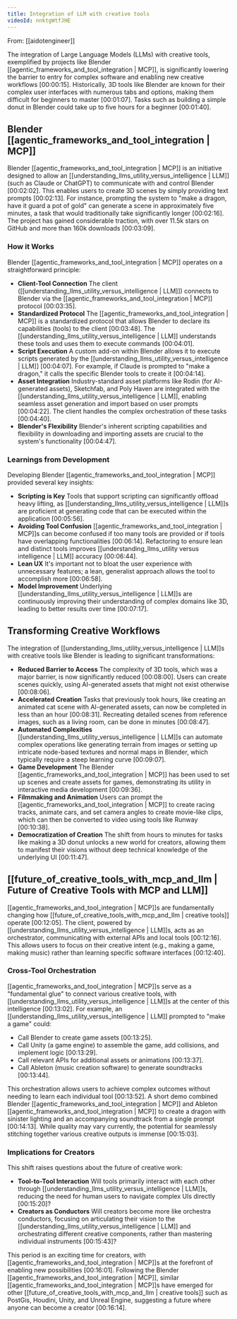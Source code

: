 ```yaml
---
title: Integration of LLM with creative tools
videoId: nnktgWtfJHE
---
```


From: [[aidotengineer]] <br/> 

The integration of Large Language Models (LLMs) with creative tools, exemplified by projects like Blender [[agentic_frameworks_and_tool_integration | MCP]], is significantly lowering the barrier to entry for complex software and enabling new creative workflows <a class="yt-timestamp" data-t="00:00:15">[00:00:15]</a>. Historically, 3D tools like Blender are known for their complex user interfaces with numerous tabs and options, making them difficult for beginners to master <a class="yt-timestamp" data-t="00:01:07">[00:01:07]</a>. Tasks such as building a simple donut in Blender could take up to five hours for a beginner <a class="yt-timestamp" data-t="00:01:40">[00:01:40]</a>.

## Blender [[agentic_frameworks_and_tool_integration | MCP]]

Blender [[agentic_frameworks_and_tool_integration | MCP]] is an initiative designed to allow an [[understanding_llms_utility_versus_intelligence | LLM]] (such as Claude or ChatGPT) to communicate with and control Blender <a class="yt-timestamp" data-t="00:02:02">[00:02:02]</a>. This enables users to create 3D scenes by simply providing text prompts <a class="yt-timestamp" data-t="00:02:13">[00:02:13]</a>. For instance, prompting the system to "make a dragon, have it guard a pot of gold" can generate a scene in approximately five minutes, a task that would traditionally take significantly longer <a class="yt-timestamp" data-t="00:02:16">[00:02:16]</a>. The project has gained considerable traction, with over 11.5k stars on GitHub and more than 160k downloads <a class="yt-timestamp" data-t="00:03:09">[00:03:09]</a>.

### How it Works

Blender [[agentic_frameworks_and_tool_integration | MCP]] operates on a straightforward principle:
*   **Client-Tool Connection** The client ([[understanding_llms_utility_versus_intelligence | LLM]]) connects to Blender via the [[agentic_frameworks_and_tool_integration | MCP]] protocol <a class="yt-timestamp" data-t="00:03:35">[00:03:35]</a>.
*   **Standardized Protocol** The [[agentic_frameworks_and_tool_integration | MCP]] is a standardized protocol that allows Blender to declare its capabilities (tools) to the client <a class="yt-timestamp" data-t="00:03:48">[00:03:48]</a>. The [[understanding_llms_utility_versus_intelligence | LLM]] understands these tools and uses them to execute commands <a class="yt-timestamp" data-t="00:04:01">[00:04:01]</a>.
*   **Script Execution** A custom add-on within Blender allows it to execute scripts generated by the [[understanding_llms_utility_versus_intelligence | LLM]] <a class="yt-timestamp" data-t="00:04:07">[00:04:07]</a>. For example, if Claude is prompted to "make a dragon," it calls the specific Blender tools to create it <a class="yt-timestamp" data-t="00:04:14">[00:04:14]</a>.
*   **Asset Integration** Industry-standard asset platforms like Rodin (for AI-generated assets), Sketchfab, and Poly Haven are integrated with the [[understanding_llms_utility_versus_intelligence | LLM]], enabling seamless asset generation and import based on user prompts <a class="yt-timestamp" data-t="00:04:22">[00:04:22]</a>. The client handles the complex orchestration of these tasks <a class="yt-timestamp" data-t="00:04:40">[00:04:40]</a>.
*   **Blender's Flexibility** Blender's inherent scripting capabilities and flexibility in downloading and importing assets are crucial to the system's functionality <a class="yt-timestamp" data-t="00:04:47">[00:04:47]</a>.

### Learnings from Development

Developing Blender [[agentic_frameworks_and_tool_integration | MCP]] provided several key insights:
*   **Scripting is Key** Tools that support scripting can significantly offload heavy lifting, as [[understanding_llms_utility_versus_intelligence | LLM]]s are proficient at generating code that can be executed within the application <a class="yt-timestamp" data-t="00:05:56">[00:05:56]</a>.
*   **Avoiding Tool Confusion** [[agentic_frameworks_and_tool_integration | MCP]]s can become confused if too many tools are provided or if tools have overlapping functionalities <a class="yt-timestamp" data-t="00:06:14">[00:06:14]</a>. Refactoring to ensure lean and distinct tools improves [[understanding_llms_utility versus intelligence | LLM]] accuracy <a class="yt-timestamp" data-t="00:06:44">[00:06:44]</a>.
*   **Lean UX** It's important not to bloat the user experience with unnecessary features; a lean, generalist approach allows the tool to accomplish more <a class="yt-timestamp" data-t="00:06:58">[00:06:58]</a>.
*   **Model Improvement** Underlying [[understanding_llms_utility_versus_intelligence | LLM]]s are continuously improving their understanding of complex domains like 3D, leading to better results over time <a class="yt-timestamp" data-t="00:07:17">[00:07:17]</a>.

## Transforming Creative Workflows

The integration of [[understanding_llms_utility_versus_intelligence | LLM]]s with creative tools like Blender is leading to significant transformations:

*   **Reduced Barrier to Access** The complexity of 3D tools, which was a major barrier, is now significantly reduced <a class="yt-timestamp" data-t="00:08:00">[00:08:00]</a>. Users can create scenes quickly, using AI-generated assets that might not exist otherwise <a class="yt-timestamp" data-t="00:08:06">[00:08:06]</a>.
*   **Accelerated Creation** Tasks that previously took hours, like creating an animated cat scene with AI-generated assets, can now be completed in less than an hour <a class="yt-timestamp" data-t="00:08:31">[00:08:31]</a>. Recreating detailed scenes from reference images, such as a living room, can be done in minutes <a class="yt-timestamp" data-t="00:08:47">[00:08:47]</a>.
*   **Automated Complexities** [[understanding_llms_utility_versus_intelligence | LLM]]s can automate complex operations like generating terrain from images or setting up intricate node-based textures and normal maps in Blender, which typically require a steep learning curve <a class="yt-timestamp" data-t="00:09:07">[00:09:07]</a>.
*   **Game Development** The Blender [[agentic_frameworks_and_tool_integration | MCP]] has been used to set up scenes and create assets for games, demonstrating its utility in interactive media development <a class="yt-timestamp" data-t="00:09:36">[00:09:36]</a>.
*   **Filmmaking and Animation** Users can prompt the [[agentic_frameworks_and_tool_integration | MCP]] to create racing tracks, animate cars, and set camera angles to create movie-like clips, which can then be converted to video using tools like Runway <a class="yt-timestamp" data-t="00:10:38">[00:10:38]</a>.
*   **Democratization of Creation** The shift from hours to minutes for tasks like making a 3D donut unlocks a new world for creators, allowing them to manifest their visions without deep technical knowledge of the underlying UI <a class="yt-timestamp" data-t="00:11:47">[00:11:47]</a>.

## [[future_of_creative_tools_with_mcp_and_llm | Future of Creative Tools with MCP and LLM]]

[[agentic_frameworks_and_tool_integration | MCP]]s are fundamentally changing how [[future_of_creative_tools_with_mcp_and_llm | creative tools]] operate <a class="yt-timestamp" data-t="00:12:05">[00:12:05]</a>. The client, powered by [[understanding_llms_utility_versus_intelligence | LLM]]s, acts as an orchestrator, communicating with external APIs and local tools <a class="yt-timestamp" data-t="00:12:16">[00:12:16]</a>. This allows users to focus on their creative intent (e.g., making a game, making music) rather than learning specific software interfaces <a class="yt-timestamp" data-t="00:12:40">[00:12:40]</a>.

### Cross-Tool Orchestration
[[agentic_frameworks_and_tool_integration | MCP]]s serve as a "fundamental glue" to connect various creative tools, with [[understanding_llms_utility_versus_intelligence | LLM]]s at the center of this intelligence <a class="yt-timestamp" data-t="00:13:02">[00:13:02]</a>. For example, an [[understanding_llms_utility_versus_intelligence | LLM]] prompted to "make a game" could:
*   Call Blender to create game assets <a class="yt-timestamp" data-t="00:13:25">[00:13:25]</a>.
*   Call Unity (a game engine) to assemble the game, add collisions, and implement logic <a class="yt-timestamp" data-t="00:13:29">[00:13:29]</a>.
*   Call relevant APIs for additional assets or animations <a class="yt-timestamp" data-t="00:13:37">[00:13:37]</a>.
*   Call Ableton (music creation software) to generate soundtracks <a class="yt-timestamp" data-t="00:13:44">[00:13:44]</a>.

This orchestration allows users to achieve complex outcomes without needing to learn each individual tool <a class="yt-timestamp" data-t="00:13:52">[00:13:52]</a>. A short demo combined Blender [[agentic_frameworks_and_tool_integration | MCP]] and Ableton [[agentic_frameworks_and_tool_integration | MCP]] to create a dragon with sinister lighting and an accompanying soundtrack from a single prompt <a class="yt-timestamp" data-t="00:14:13">[00:14:13]</a>. While quality may vary currently, the potential for seamlessly stitching together various creative outputs is immense <a class="yt-timestamp" data-t="00:15:03">[00:15:03]</a>.

### Implications for Creators
This shift raises questions about the future of creative work:
*   **Tool-to-Tool Interaction** Will tools primarily interact with each other through [[understanding_llms_utility_versus_intelligence | LLM]]s, reducing the need for human users to navigate complex UIs directly <a class="yt-timestamp" data-t="00:15:20">[00:15:20]</a>?
*   **Creators as Conductors** Will creators become more like orchestra conductors, focusing on articulating their vision to the [[understanding_llms_utility_versus_intelligence | LLM]] and orchestrating different creative components, rather than mastering individual instruments <a class="yt-timestamp" data-t="00:15:43">[00:15:43]</a>?

This period is an exciting time for creators, with [[agentic_frameworks_and_tool_integration | MCP]]s at the forefront of enabling new possibilities <a class="yt-timestamp" data-t="00:16:01">[00:16:01]</a>. Following the Blender [[agentic_frameworks_and_tool_integration | MCP]], similar [[agentic_frameworks_and_tool_integration | MCP]]s have emerged for other [[future_of_creative_tools_with_mcp_and_llm | creative tools]] such as PostGis, Houdini, Unity, and Unreal Engine, suggesting a future where anyone can become a creator <a class="yt-timestamp" data-t="00:16:14">[00:16:14]</a>.